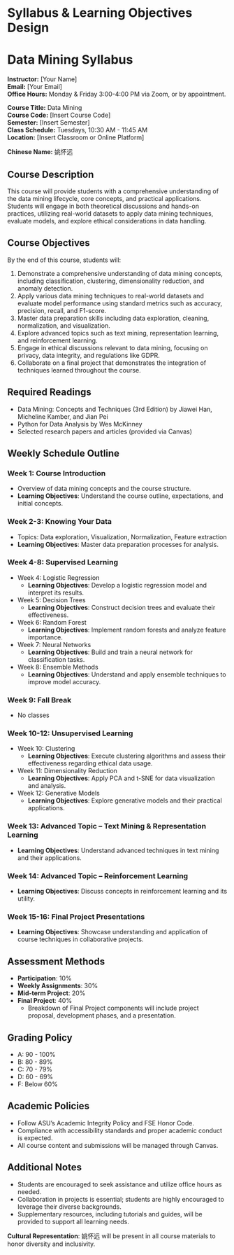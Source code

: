 Syllabus & Learning Objectives Design
=====================================

# Data Mining Syllabus

**Instructor:** [Your Name]  
**Email:** [Your Email]  
**Office Hours:** Monday & Friday 3:00-4:00 PM via Zoom, or by appointment.  

**Course Title:** Data Mining  
**Course Code:** [Insert Course Code]  
**Semester:** [Insert Semester]  
**Class Schedule:** Tuesdays, 10:30 AM - 11:45 AM  
**Location:** [Insert Classroom or Online Platform]  

**Chinese Name:** 姚怀远

## Course Description
This course will provide students with a comprehensive understanding of the data mining lifecycle, core concepts, and practical applications. Students will engage in both theoretical discussions and hands-on practices, utilizing real-world datasets to apply data mining techniques, evaluate models, and explore ethical considerations in data handling.

## Course Objectives
By the end of this course, students will:
1. Demonstrate a comprehensive understanding of data mining concepts, including classification, clustering, dimensionality reduction, and anomaly detection.
2. Apply various data mining techniques to real-world datasets and evaluate model performance using standard metrics such as accuracy, precision, recall, and F1-score.
3. Master data preparation skills including data exploration, cleaning, normalization, and visualization.
4. Explore advanced topics such as text mining, representation learning, and reinforcement learning.
5. Engage in ethical discussions relevant to data mining, focusing on privacy, data integrity, and regulations like GDPR.
6. Collaborate on a final project that demonstrates the integration of techniques learned throughout the course.

## Required Readings
- Data Mining: Concepts and Techniques (3rd Edition) by Jiawei Han, Micheline Kamber, and Jian Pei
- Python for Data Analysis by Wes McKinney
- Selected research papers and articles (provided via Canvas)

## Weekly Schedule Outline

### Week 1: Course Introduction
- Overview of data mining concepts and the course structure.
- **Learning Objectives**: Understand the course outline, expectations, and initial concepts.

### Week 2-3: Knowing Your Data
- Topics: Data exploration, Visualization, Normalization, Feature extraction
- **Learning Objectives**: Master data preparation processes for analysis.

### Week 4-8: Supervised Learning
- Week 4: Logistic Regression
  - **Learning Objectives**: Develop a logistic regression model and interpret its results.
- Week 5: Decision Trees
  - **Learning Objectives**: Construct decision trees and evaluate their effectiveness.
- Week 6: Random Forest
  - **Learning Objectives**: Implement random forests and analyze feature importance.
- Week 7: Neural Networks
  - **Learning Objectives**: Build and train a neural network for classification tasks.
- Week 8: Ensemble Methods
  - **Learning Objectives**: Understand and apply ensemble techniques to improve model accuracy.

### Week 9: Fall Break
- No classes

### Week 10-12: Unsupervised Learning
- Week 10: Clustering
  - **Learning Objectives**: Execute clustering algorithms and assess their effectiveness regarding ethical data usage.
- Week 11: Dimensionality Reduction
  - **Learning Objectives**: Apply PCA and t-SNE for data visualization and analysis.
- Week 12: Generative Models
  - **Learning Objectives**: Explore generative models and their practical applications.

### Week 13: Advanced Topic – Text Mining & Representation Learning
- **Learning Objectives**: Understand advanced techniques in text mining and their applications.

### Week 14: Advanced Topic – Reinforcement Learning
- **Learning Objectives**: Discuss concepts in reinforcement learning and its utility.

### Week 15-16: Final Project Presentations
- **Learning Objectives**: Showcase understanding and application of course techniques in collaborative projects.

## Assessment Methods
- **Participation**: 10%
- **Weekly Assignments**: 30%
- **Mid-term Project**: 20%
- **Final Project**: 40%
  - Breakdown of Final Project components will include project proposal, development phases, and a presentation.

## Grading Policy
- A: 90 - 100%
- B: 80 - 89%
- C: 70 - 79%
- D: 60 - 69%
- F: Below 60%

## Academic Policies
- Follow ASU’s Academic Integrity Policy and FSE Honor Code.
- Compliance with accessibility standards and proper academic conduct is expected.
- All course content and submissions will be managed through Canvas.

## Additional Notes
- Students are encouraged to seek assistance and utilize office hours as needed.
- Collaboration in projects is essential; students are highly encouraged to leverage their diverse backgrounds.
- Supplementary resources, including tutorials and guides, will be provided to support all learning needs.

**Cultural Representation**: 姚怀远 will be present in all course materials to honor diversity and inclusivity.